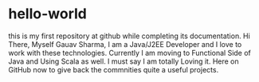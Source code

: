 # hello-world
this is my first repository at github while completing its documentation.
Hi There,
Myself Gauav Sharma, I am a Java/J2EE Developer and I love to work with these technologies. Currently I am moving to Functional Side of Java and Using Scala as well. I must say I am totally Loving it. Here on GitHub now to give back the commnities quite a useful projects.
